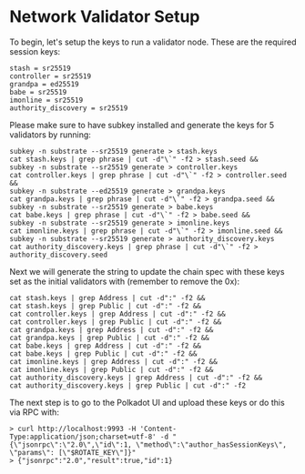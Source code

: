 # Network Validator Setup

To begin, let's setup the keys to run a validator node. These are the required session keys:

```
stash = sr25519
controller = sr25519
grandpa = ed25519
babe = sr25519
imonline = sr25519
authority_discovery = sr25519
```

Please make sure to have subkey installed and generate the keys for 5 validators by running:

```
subkey -n substrate --sr25519 generate > stash.keys
cat stash.keys | grep phrase | cut -d"\`" -f2 > stash.seed &&
subkey -n substrate --sr25519 generate > controller.keys
cat controller.keys | grep phrase | cut -d"\`" -f2 > controller.seed &&
subkey -n substrate --ed25519 generate > grandpa.keys
cat grandpa.keys | grep phrase | cut -d"\`" -f2 > grandpa.seed &&
subkey -n substrate --sr25519 generate > babe.keys
cat babe.keys | grep phrase | cut -d"\`" -f2 > babe.seed &&
subkey -n substrate --sr25519 generate > imonline.keys
cat imonline.keys | grep phrase | cut -d"\`" -f2 > imonline.seed &&
subkey -n substrate --sr25519 generate > authority_discovery.keys
cat authority_discovery.keys | grep phrase | cut -d"\`" -f2 > authority_discovery.seed
```

Next we will generate the string to update the chain spec with these keys set as the initial validators with (remember to remove the 0x):

```
cat stash.keys | grep Address | cut -d":" -f2 &&
cat stash.keys | grep Public | cut -d":" -f2 &&
cat controller.keys | grep Address | cut -d":" -f2 &&
cat controller.keys | grep Public | cut -d":" -f2 &&
cat grandpa.keys | grep Address | cut -d":" -f2 &&
cat grandpa.keys | grep Public | cut -d":" -f2 &&
cat babe.keys | grep Address | cut -d":" -f2 &&
cat babe.keys | grep Public | cut -d":" -f2 &&
cat imonline.keys | grep Address | cut -d":" -f2 &&
cat imonline.keys | grep Public | cut -d":" -f2 &&
cat authority_discovery.keys | grep Address | cut -d":" -f2 &&
cat authority_discovery.keys | grep Public | cut -d":" -f2
```

The next step is to go to the Polkadot UI and upload these keys or do this via RPC with:

```
> curl http://localhost:9993 -H 'Content-Type:application/json;charset=utf-8' -d "{\"jsonrpc\":\"2.0\",\"id\":1, \"method\":\"author_hasSessionKeys\", \"params\": [\"$ROTATE_KEY\"]}"
> {"jsonrpc":"2.0","result":true,"id":1}
```
